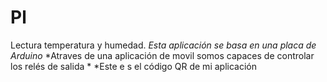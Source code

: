 # Pl
Lectura temperatura  y  humedad.
*Esta aplicación se basa en una placa de Arduino*
*Atraves de  una aplicación de movil somos capaces de controlar los relés de salida *
*Este e s el código QR de mi  aplicación

